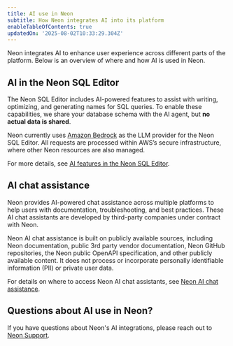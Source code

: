 ```yaml
---
title: AI use in Neon
subtitle: How Neon integrates AI into its platform
enableTableOfContents: true
updatedOn: '2025-08-02T10:33:29.304Z'
---
```


Neon integrates AI to enhance user experience across different parts of the platform. Below is an overview of where and how AI is used in Neon.

## AI in the Neon SQL Editor

The Neon SQL Editor includes AI-powered features to assist with writing, optimizing, and generating names for SQL queries. To enable these capabilities, we share your database schema with the AI agent, but **no actual data is shared**.

Neon currently uses [Amazon Bedrock](https://aws.amazon.com/bedrock/) as the LLM provider for the Neon SQL Editor. All requests are processed within AWS’s secure infrastructure, where other Neon resources are also managed.

For more details, see [AI features in the Neon SQL Editor](/docs/get-started/query-with-neon-sql-editor#ai-features).

## AI chat assistance

Neon provides AI-powered chat assistance across multiple platforms to help users with documentation, troubleshooting, and best practices. These AI chat assistants are developed by third-party companies under contract with Neon.

Neon AI chat assistance is built on publicly available sources, including Neon documentation, public 3rd party vendor documentation, Neon GitHub repositories, the Neon public OpenAPI specification, and other publicly available content. It does not process or incorporate personally identifiable information (PII) or private user data.

For details on where to access Neon AI chat assistants, see [Neon AI chat assistance](/docs/introduction/support#neon-ai-chat-assistance).

## Questions about AI use in Neon?

If you have questions about Neon's AI integrations, please reach out to [Neon Support](https://console.neon.tech/app/projects?modal=support).
